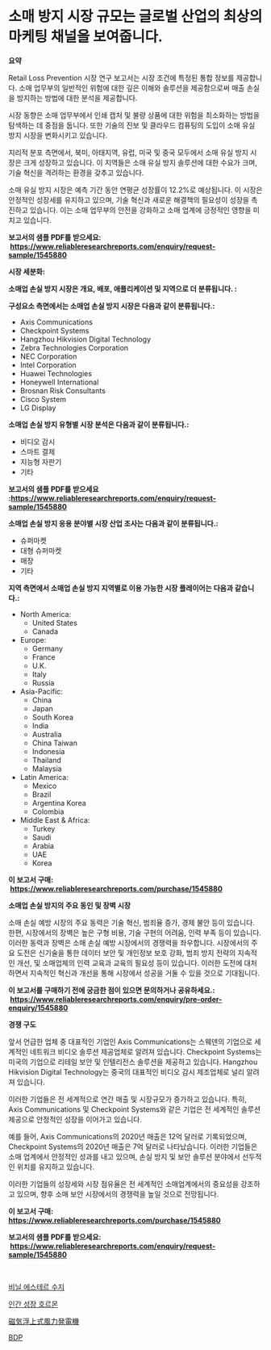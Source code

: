 <p><h1>소매 방지 시장 규모는 글로벌 산업의 최상의 마케팅 채널을 보여줍니다.</h1></p><p><strong>요약</strong></p>
<p><p>Retail Loss Prevention 시장 연구 보고서는 시장 조건에 특정된 통합 정보를 제공합니다. 소매 업무부의 일반적인 위험에 대한 깊은 이해와 솔루션을 제공함으로써 매출 손실을 방지하는 방법에 대한 분석을 제공합니다.</p><p>시장 동향은 소매 업무부에서 인쇄 캡처 및 불량 상품에 대한 위험을 최소화하는 방법을 탐색하는 데 중점을 둡니다. 또한 기술의 진보 및 클라우드 컴퓨팅의 도입이 소매 유실 방지 시장을 변화시키고 있습니다.</p><p>지리적 분포 측면에서, 북미, 아태지역, 유럽, 미국 및 중국 모두에서 소매 유실 방지 시장은 크게 성장하고 있습니다. 이 지역들은 소매 유실 방지 솔루션에 대한 수요가 크며, 기술 혁신을 격려하는 환경을 갖추고 있습니다.</p><p>소매 유실 방지 시장은 예측 기간 동안 연평균 성장률이 12.2%로 예상됩니다. 이 시장은 안정적인 성장세를 유지하고 있으며, 기술 혁신과 새로운 해결책의 필요성이 성장을 촉진하고 있습니다. 이는 소매 업무부의 안전을 강화하고 소매 업계에 긍정적인 영향을 미치고 있습니다.</p></p>
<p><strong>보고서의 샘플 PDF를 받으세요: &nbsp;<a href="https://www.reliableresearchreports.com/enquiry/request-sample/1545880">https://www.reliableresearchreports.com/enquiry/request-sample/1545880</a></strong></p>
<p><strong>시장 세분화:</strong></p>
<p><strong> 소매업 손실 방지 시장은 개요, 배포, 애플리케이션 및 지역으로 더 분류됩니다. :</strong></p>
<p><strong>구성요소 측면에서는 소매업 손실 방지 시장은 다음과 같이 분류됩니다.:</strong></p>
<p><ul><li>Axis Communications</li><li>Checkpoint Systems</li><li>Hangzhou Hikvision Digital Technology</li><li>Zebra Technologies Corporation</li><li>NEC Corporation</li><li>Intel Corporation</li><li>Huawei Technologies</li><li>Honeywell International</li><li>Brosnan Risk Consultants</li><li>Cisco System</li><li>LG Display</li></ul></p>
<p><strong> 소매업 손실 방지 유형별 시장 분석은 다음과 같이 분류됩니다.:</strong></p>
<p><ul><li>비디오 감시</li><li>스마트 결제</li><li>지능형 자판기</li><li>기타</li></ul></p>
<p><strong>보고서의 샘플 PDF를 받으세요 :<a href="https://www.reliableresearchreports.com/enquiry/request-sample/1545880">https://www.reliableresearchreports.com/enquiry/request-sample/1545880</a></strong></p>
<p><strong> 소매업 손실 방지 응용 분야별 시장 산업 조사는 다음과 같이 분류됩니다.:</strong></p>
<p><ul><li>슈퍼마켓</li><li>대형 슈퍼마켓</li><li>매장</li><li>기타</li></ul></p>
<p><strong>지역 측면에서 소매업 손실 방지 지역별로 이용 가능한 시장 플레이어는 다음과 같습니다.:</strong></p>
<p><ul>
    <li>
        North America:
        <ul>
            <li>United States</li>
            <li>Canada</li>
        </ul>
    </li>
    <li>
        Europe:
        <ul>
            <li>Germany</li>
            <li>France</li>
            <li>U.K.</li>
            <li>Italy</li>
            <li>Russia</li>
        </ul>
    </li>
    <li>
        Asia-Pacific:
        <ul>
            <li>China</li>
            <li>Japan</li>
            <li>South Korea</li>
            <li>India</li>
            <li>Australia</li>
            <li>China Taiwan</li>
            <li>Indonesia</li>
            <li>Thailand</li>
            <li>Malaysia</li>
        </ul>
    </li>
    <li>
        Latin America:
        <ul>
            <li>Mexico</li>
            <li>Brazil</li>
            <li>Argentina Korea</li>
            <li>Colombia</li>
        </ul>
    </li>
    <li>
        Middle East & Africa:
        <ul>
            <li>Turkey</li>
            <li>Saudi</li>
            <li>Arabia</li>
            <li>UAE</li>
            <li>Korea</li>
        </ul>
    </li>
    </ul></p>
<p><strong>이 보고서 구매: &nbsp;<a href="https://www.reliableresearchreports.com/purchase/1545880">https://www.reliableresearchreports.com/purchase/1545880</a></strong></p>
<p><strong>소매업 손실 방지의 주요 동인 및 장벽 시장</strong></p>
<p><p>소매 손실 예방 시장의 주요 동력은 기술 혁신, 범죄율 증가, 경제 불안 등이 있습니다. 한편, 시장에서의 장벽은 높은 구형 비용, 기술 구현의 어려움, 인력 부족 등이 있습니다. 이러한 동력과 장벽은 소매 손실 예방 시장에서의 경쟁력을 좌우합니다. 시장에서의 주요 도전은 신기술을 통한 데이터 보안 및 개인정보 보호 강화, 범죄 방지 전략의 지속적인 개선, 및 소매업체의 인력 교육과 교육의 필요성 등이 있습니다. 이러한 도전에 대처하면서 지속적인 혁신과 개선을 통해 시장에서 성공을 거둘 수 있을 것으로 기대됩니다.</p></p>
<p><strong>이 보고서를 구매하기 전에 궁금한 점이 있으면 문의하거나 공유하세요.: &nbsp;<a href="https://www.reliableresearchreports.com/enquiry/pre-order-enquiry/1545880">https://www.reliableresearchreports.com/enquiry/pre-order-enquiry/1545880</a></strong></p>
<p><strong>경쟁 구도</strong></p>
<p><p>앞서 언급한 업체 중 대표적인 기업인 Axis Communications는 스웨덴의 기업으로 세계적인 네트워크 비디오 솔루션 제공업체로 알려져 있습니다. Checkpoint Systems는 미국의 기업으로 리테일 보안 및 인텔리전스 솔루션을 제공하고 있습니다. Hangzhou Hikvision Digital Technology는 중국의 대표적인 비디오 감시 제조업체로 널리 알려져 있습니다.</p><p>이러한 기업들은 전 세계적으로 연간 매출 및 시장규모가 증가하고 있습니다. 특히, Axis Communications 및 Checkpoint Systems와 같은 기업은 전 세계적인 솔루션 제공으로 안정적인 성장을 이어가고 있습니다.</p><p>예를 들어, Axis Communications의 2020년 매출은 12억 달러로 기록되었으며, Checkpoint Systems의 2020년 매출은 7억 달러로 나타났습니다. 이러한 기업들은 소매 업계에서 안정적인 성과를 내고 있으며, 손실 방지 및 보안 솔루션 분야에서 선두적인 위치를 유지하고 있습니다.</p><p>이러한 기업들의 성장세와 시장 점유율은 전 세계적인 소매업계에서의 중요성을 강조하고 있으며, 향후 소매 보안 시장에서의 경쟁력을 높일 것으로 전망됩니다.</p></p>
<p><strong>이 보고서 구매: &nbsp; <a href="https://www.reliableresearchreports.com/purchase/1545880">https://www.reliableresearchreports.com/purchase/1545880</a></strong></p>
<p><strong>보고서의 샘플 PDF를 받으세요: &nbsp;<a href="https://www.reliableresearchreports.com/enquiry/request-sample/1545880">https://www.reliableresearchreports.com/enquiry/request-sample/1545880</a></strong><strong></strong></p>
<p>&nbsp;</p>
<p><p><a href="https://medium.com/@thib_harou/%EB%B0%94%EC%9D%B4%EB%8B%90-%EC%97%90%EC%8A%A4%ED%85%8C%EB%A5%B4-%EC%88%98%EC%A7%80-%EC%8B%9C%EC%9E%A5-%EA%B2%BD%EC%9F%81-%EB%B6%84%EC%84%9D-%EC%8B%9C%EC%9E%A5-%EB%8F%99%ED%96%A5-%EB%B0%8F-2031%EB%85%84%EA%B9%8C%EC%A7%80%EC%9D%98-%EC%98%88%EC%B8%A1-2df34f5bedee">비닐 에스테르 수지</a></p><p><a href="https://medium.com/@everettilkinson56562023/%EC%9D%B8%EA%B0%84-%EC%84%B1%EC%9E%A5-%ED%98%B8%EB%A5%B4%EB%AA%AC-%EC%8B%9C%EC%9E%A5-%EC%84%B1%EA%B3%B5%EC%A0%81%EC%9D%B8-%EB%B9%84%EC%A6%88%EB%8B%88%EC%8A%A4-%EC%A0%84%EB%9E%B5%EC%9D%98-%EC%97%B4%EC%87%A0-2031%EB%85%84%EA%B9%8C%EC%A7%80%EC%9D%98-%EC%98%88%EC%B8%A1-a8c9e0aca111">인간 성장 호르몬</a></p><p><a href="https://medium.com/@josephee58/%E3%83%9E%E3%82%B0%E3%83%AC%E3%83%96%E9%A2%A8%E5%8A%9B%E7%99%BA%E9%9B%BB%E7%99%BA%E9%9B%BB%E6%A9%9F%E5%B8%82%E5%A0%B4%E3%81%AF-%E5%B8%82%E5%A0%B4%E3%82%B7%E3%82%A7%E3%82%A2-%E3%82%B5%E3%82%A4%E3%82%BA-%E3%81%8A%E3%82%88%E3%81%B32031%E5%B9%B4%E3%81%BE%E3%81%A7%E3%81%AE%E4%BA%88%E6%B8%AC%E3%81%AB%E7%84%A6%E7%82%B9%E3%82%92%E5%BD%93%E3%81%A6%E3%81%A6%E3%81%84%E3%81%BE%E3%81%99-788b745226a5">磁気浮上式風力発電機</a></p><p><a href="https://medium.com/@slbola/2024%E5%B9%B4%E3%81%8B%E3%82%892031%E5%B9%B4%E3%81%BE%E3%81%A7%E3%81%AE%E6%9C%9F%E9%96%93%E3%81%AEbdp%E5%B8%82%E5%A0%B4%E5%88%86%E6%9E%90%E3%81%A8sze%E4%BA%88%E6%B8%AC-a052d5de87d8">BDP</a></p></p>
